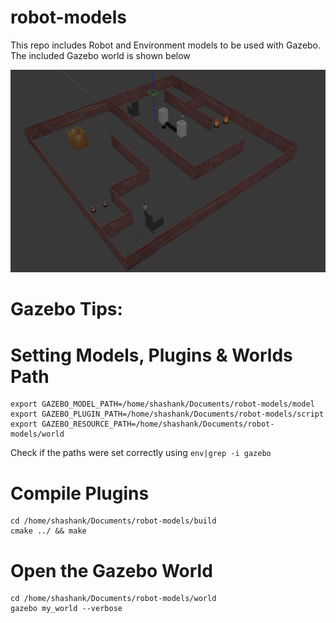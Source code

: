 # robot-models

This repo includes Robot and Environment models to be used with Gazebo. The included Gazebo world is shown below

![Image of the Gazebo world](images/my_world.png)

# Gazebo Tips:

# Setting Models, Plugins & Worlds Path
```
export GAZEBO_MODEL_PATH=/home/shashank/Documents/robot-models/model
export GAZEBO_PLUGIN_PATH=/home/shashank/Documents/robot-models/script
export GAZEBO_RESOURCE_PATH=/home/shashank/Documents/robot-models/world
```
Check if the paths were set correctly using `env|grep -i gazebo`

# Compile Plugins
```
cd /home/shashank/Documents/robot-models/build
cmake ../ && make
```

# Open the Gazebo World
```
cd /home/shashank/Documents/robot-models/world
gazebo my_world --verbose

```
